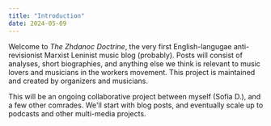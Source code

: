 ```yaml
---
title: "Introduction"
date: 2024-05-09
---
```



Welcome to *The Zhdanoc Doctrine*, the very first English-langugae anti-revisionist Marxist Leninist music blog (probably). Posts will consist of analyses, short biographies, and 
anything else we think is relevant to music lovers and musicians in the workers movement. This project is maintained and created by organizers and musicians.

This will be an ongoing collaborative project between myself (Sofia D.), and a few other comrades. We'll start with blog posts, and eventually 
scale up to podcasts and other multi-media projects. 

